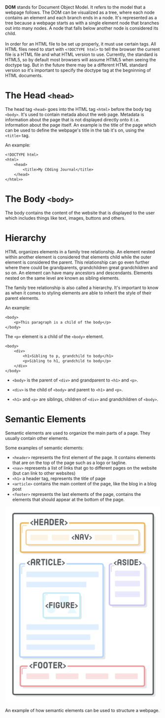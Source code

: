 **DOM** stands for Document Object Model. It refers to the model that a webpage follows. The DOM can be visualized as a tree, where each node contains an element and each branch ends in a node. It's represented as a tree because a webpage starts as with a single element node that branches out into many nodes. A node that falls below another node is considered its child.
\
\
In order for an HTML file to be set up properly, it must use certain tags. All HTML files need to start with `<!DOCTYPE html>` to tell the browser the current file is a HTML file and what HTML version to use. Currently, the standard is HTML5, so by default most browsers will assume HTML5 when seeing the doctype tag. But in the future there may be a different HTML standard version so it's important to specify the doctype tag at the begninning of HTML documents.



# The Head `<head>`

The head tag `<head>` goes into the HTML tag `<html>` before the body tag `<body>`. It's used to contain metada about the web page. Metadata is information about the page that is not displayed directly onto it i.e. information about the page itself. An example is the title of the page which can be used to define the webpage's title in the tab it's on, using the `<title>` tag.

An example:

```
<!DOCTYPE html>
<html>
    <head>
        <title>My COding Journal</title>
    </head>
</html>>
```

# The Body `<body>`

The body contains the content of the website that is displayed to the user which includes things like text, images, buttons and others.

# Hierarchy

HTML organizes elements in a family tree relationship. An element nested within another element is considered that elements child while the outer element is considered the parent. This relationship can go even further where there could be grandparents, grandchildren great grandchildren and so on. An element can have many ancestors and descendants. Elements nested on the same level are known as sibling elements.

The family tree relationship is also called a hierarchy. It's important to know as when it comes to styling elements are able to inherit the style of their parent elements.

An example:

```
<body>
    <p>This paragraph is a child of the body</p>
</body>
```

The `<p>` element is a child of the `<body>` element.

```
<body>
    <div>
        <h1>Sibling to p, grandchild to body</h1>
        <p>Sibling to h1, grandchild to body</p>
    </div>
</body>
```

* `<body>` is the parent of `<div>` and grandparent to `<h1>` and `<p>`. 

* `<div>` is the child of `<body>` and parent to `<h1>` and `<p>`. 

* `<h1>` and `<p>` are siblings, children of `<div>` and grandchildren of `<body>`.

# Semantic Elements

Semantic elements are used to organize the main parts of a page. They usually contain other elements.

Some examples of semantic elements:

* `<header>` represents the first element of the page. It contains elements that are on the top of the page such as a logo or tagline.
* `<nav>` represents a list of links that go to different pages on the website (but can link to other websites)
* `<h1>` a header tag, represents the title of page
* `<article>` contains the main content of the page, like the blog in a blog post
* `<footer>` represents the last elements of the page, contains the elements that should appear at the bottom of the page.

!["Elements Structure"](./html-sectioning-elements.png)

An example of how semantic elements can be used to structure a webpage.
